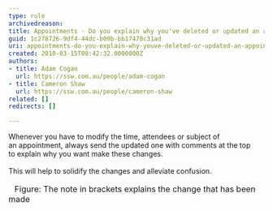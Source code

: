 ```yaml
---
type: rule
archivedreason: 
title: Appointments - Do you explain why you've deleted or updated an appointment?
guid: 1c278726-9df4-44dc-b09b-bb17470c31ad
uri: appointments-do-you-explain-why-youve-deleted-or-updated-an-appointment
created: 2010-03-15T08:42:32.0000000Z
authors:
- title: Adam Cogan
  url: https://ssw.com.au/people/adam-cogan
- title: Cameron Shaw
  url: https://ssw.com.au/people/cameron-shaw
related: []
redirects: []

---
```



Whenever you have to modify the time, attendees or subject of an&#160;appointment, always send the updated one with comments at the top to&#160;explain why you want make these changes. <br>
<br>
This will help to solidify the changes and alleviate confusion.<br>
<br>
<img class="ms-rteCustom-ImageArea" src="/PublishingImages/AppointmentWithComments.jpg" alt="" />&#160;&#160; <font class="ms-rteCustom-FigureNormal" size="+0">Figure&#58; The note in brackets explains the change that has been made</font> 

<br><excerpt class='endintro'></excerpt><br>



